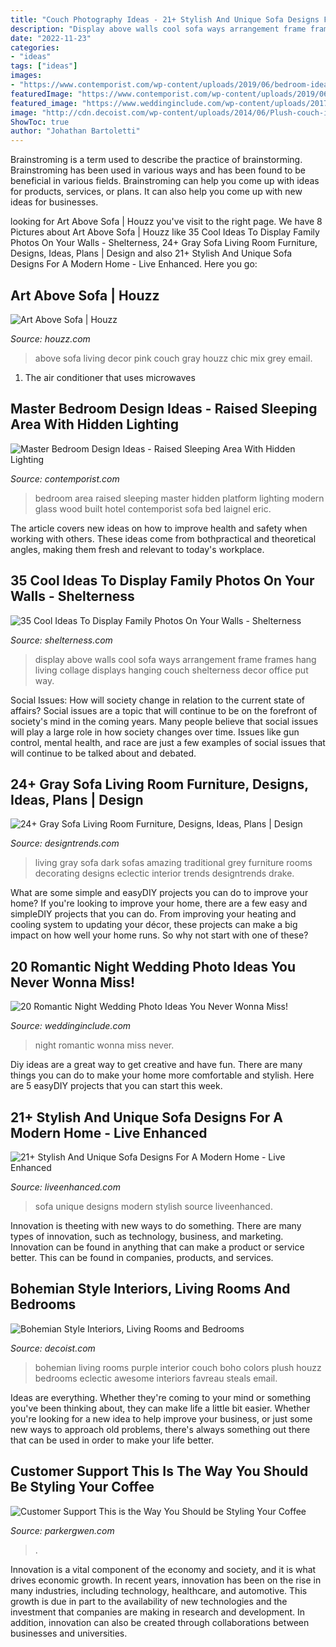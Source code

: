 ```yaml
---
title: "Couch Photography Ideas - 21+ Stylish And Unique Sofa Designs For A Modern Home"
description: "Display above walls cool sofa ways arrangement frame frames hang living collage displays hanging couch shelterness decor office put way"
date: "2022-11-23"
categories:
- "ideas"
tags: ["ideas"]
images:
- "https://www.contemporist.com/wp-content/uploads/2019/06/bedroom-idea-raised-sleeping-area-160619-813-02.jpg"
featuredImage: "https://www.contemporist.com/wp-content/uploads/2019/06/bedroom-idea-raised-sleeping-area-160619-813-02.jpg"
featured_image: "https://www.weddinginclude.com/wp-content/uploads/2017/02/Night-Wedding-Photos-Are-romantic-600x898.jpg"
image: "http://cdn.decoist.com/wp-content/uploads/2014/06/Plush-couch-in-purple-steals-the-show-in-this-Bohemian-living-room.jpg"
ShowToc: true
author: "Johathan Bartoletti"
---
```



Brainstroming is a term used to describe the practice of brainstorming. Brainstroming has been used in various ways and has been found to be beneficial in various fields. Brainstroming can help you come up with ideas for products, services, or plans. It can also help you come up with new ideas for businesses.

	

		
looking for Art Above Sofa | Houzz you've visit to the right page. We have 8 Pictures about Art Above Sofa | Houzz like 35 Cool Ideas To Display Family Photos On Your Walls - Shelterness, 24+ Gray Sofa Living Room Furniture, Designs, Ideas, Plans | Design and also 21+ Stylish And Unique Sofa Designs For A Modern Home - Live Enhanced. Here you go:
		
    
## Art Above Sofa | Houzz

<img loading=lazy src="https://st.hzcdn.com/fimgs/4be1910701151c88_6182-w500-h666-b0-p0--contemporary-living-room.jpg" onerror="this.onerror=null;this.src='https://tse2.mm.bing.net/th?id=OIP.S78fWV8EL1fuR84FZh0AQgHaJ3&amp;pid=15.1';" alt="Art Above Sofa | Houzz">

_Source: houzz.com_

>above sofa living decor pink couch gray houzz chic mix grey email. 

	

1. The air conditioner that uses microwaves

    
## Master Bedroom Design Ideas - Raised Sleeping Area With Hidden Lighting

<img loading=lazy src="https://www.contemporist.com/wp-content/uploads/2019/06/bedroom-idea-raised-sleeping-area-160619-813-02.jpg" onerror="this.onerror=null;this.src='https://tse2.mm.bing.net/th?id=OIP.x677BtzpnbuEQFOLf2jPcgHaLH&amp;pid=15.1';" alt="Master Bedroom Design Ideas - Raised Sleeping Area With Hidden Lighting">

_Source: contemporist.com_

>bedroom area raised sleeping master hidden platform lighting modern glass wood built hotel contemporist sofa bed laignel eric. 

	

The article covers new ideas on how to improve health and safety when working with others. These ideas come from bothpractical and theoretical angles, making them fresh and relevant to today's workplace.

    
## 35 Cool Ideas To Display Family Photos On Your Walls - Shelterness

<img loading=lazy src="http://i.shelterness.com/2012/05/family-photos-above-your-sofa.jpg" onerror="this.onerror=null;this.src='https://tse4.mm.bing.net/th?id=OIP.YHu-tM2SMXdnFjmPbvWD_gHaJP&amp;pid=15.1';" alt="35 Cool Ideas To Display Family Photos On Your Walls - Shelterness">

_Source: shelterness.com_

>display above walls cool sofa ways arrangement frame frames hang living collage displays hanging couch shelterness decor office put way. 

	

Social Issues: How will society change in relation to the current state of affairs?
Social issues are a topic that will continue to be on the forefront of society's mind in the coming years. Many people believe that social issues will play a large role in how society changes over time. Issues like gun control, mental health, and race are just a few examples of social issues that will continue to be talked about and debated.

    
## 24+ Gray Sofa Living Room Furniture, Designs, Ideas, Plans | Design

<img loading=lazy src="https://images.designtrends.com/wp-content/uploads/2016/03/03050644/Amazing-Dark-Grey-Living-Room-Sofas.jpg" onerror="this.onerror=null;this.src='https://tse3.mm.bing.net/th?id=OIP.sy5LOMlGgDmpaBtdLBHWugHaE8&amp;pid=15.1';" alt="24+ Gray Sofa Living Room Furniture, Designs, Ideas, Plans | Design">

_Source: designtrends.com_

>living gray sofa dark sofas amazing traditional grey furniture rooms decorating designs eclectic interior trends designtrends drake. 

	

What are some simple and easyDIY projects you can do to improve your home?
If you're looking to improve your home, there are a few easy and simpleDIY projects that you can do. From improving your heating and cooling system to updating your décor, these projects can make a big impact on how well your home runs. So why not start with one of these?

    
## 20 Romantic Night Wedding Photo Ideas You Never Wonna Miss!

<img loading=lazy src="https://www.weddinginclude.com/wp-content/uploads/2017/02/Night-Wedding-Photos-Are-romantic-600x898.jpg" onerror="this.onerror=null;this.src='https://tse2.mm.bing.net/th?id=OIP.mZkn9JEaxfUwX7__KDywZwHaLF&amp;pid=15.1';" alt="20 Romantic Night Wedding Photo Ideas You Never Wonna Miss!">

_Source: weddinginclude.com_

>night romantic wonna miss never. 

	

Diy ideas are a great way to get creative and have fun. There are many things you can do to make your home more comfortable and stylish. Here are 5 easyDIY projects that you can start this week.

    
## 21+ Stylish And Unique Sofa Designs For A Modern Home - Live Enhanced

<img loading=lazy src="http://www.liveenhanced.com/wp-content/uploads/2017/12/Unique-Sofa-Designs24.jpg" onerror="this.onerror=null;this.src='https://tse2.mm.bing.net/th?id=OIP.mqXvRtkNGojYyPte_HQa9gHaDx&amp;pid=15.1';" alt="21+ Stylish And Unique Sofa Designs For A Modern Home - Live Enhanced">

_Source: liveenhanced.com_

>sofa unique designs modern stylish source liveenhanced. 

	

Innovation is theeting with new ways to do something. There are many types of innovation, such as technology, business, and marketing. Innovation can be found in anything that can make a product or service better. This can be found in companies, products, and services.

    
## Bohemian Style Interiors, Living Rooms And Bedrooms

<img loading=lazy src="http://cdn.decoist.com/wp-content/uploads/2014/06/Plush-couch-in-purple-steals-the-show-in-this-Bohemian-living-room.jpg" onerror="this.onerror=null;this.src='https://tse1.mm.bing.net/th?id=OIP.xnnnVmIy2saeT0zm958yhQHaKt&amp;pid=15.1';" alt="Bohemian Style Interiors, Living Rooms and Bedrooms">

_Source: decoist.com_

>bohemian living rooms purple interior couch boho colors plush houzz bedrooms eclectic awesome interiors favreau steals email. 

	

Ideas are everything. Whether they're coming to your mind or something you've been thinking about, they can make life a little bit easier. Whether you're looking for a new idea to help improve your business, or just some new ways to approach old problems, there's always something out there that can be used in order to make your life better.

    
## Customer Support This Is The Way You Should Be Styling Your Coffee

<img loading=lazy src="http://cdn.shopify.com/s/files/1/1920/1103/articles/otissofa33105-ArtUpdate-sml_aeb8d676-f583-455c-8a28-c8adc11b57ad_1024x1024.jpg?v=1597849693" onerror="this.onerror=null;this.src='https://tse2.mm.bing.net/th?id=OIP.M4-NN3my_9NfMMcXRCdzVwHaHa&amp;pid=15.1';" alt="Customer Support This is the Way You Should be Styling Your Coffee">

_Source: parkergwen.com_

>. 

	

Innovation is a vital component of the economy and society, and it is what drives economic growth. In recent years, innovation has been on the rise in many industries, including technology, healthcare, and automotive. This growth is due in part to the availability of new technologies and the investment that companies are making in research and development. In addition, innovation can also be created through collaborations between businesses and universities.

